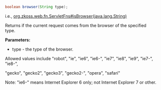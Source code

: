 ```java
boolean browser(String type);
```

  
i.e.,
[org.zkoss.web.fn.ServletFns#isBrowser(java.lang.String)](https://www.zkoss.org/javadoc/latest/zk/org/zkoss/web/fn/ServletFns.html#isBrowser(java.lang.String))

Returns if the current request comes from the browser of the specified
type.

**Parameters:**

- type - the type of the browser.

  
Allowed values include "robot", "ie", "ie6", "ie6-", "ie7", "ie8",
"ie9", "ie7-", "ie8-",

"gecko", "gecko2", "gecko3", "gecko2-", "opera", "safari"

Note: "ie6-" means Internet Explorer 6 only; not Internet Explorer 7 or
other.


